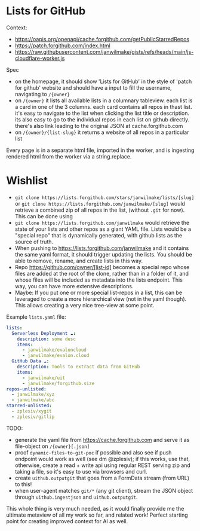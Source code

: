 # Lists for GitHub

Context:

- https://oapis.org/openapi/cache.forgithub.com/getPublicStarredRepos
- https://patch.forgithub.com/index.html
- https://raw.githubusercontent.com/janwilmake/gists/refs/heads/main/js-cloudflare-worker.js

Spec

- on the homepage, it should show 'Lists for GitHub' in the style of 'patch for github' website and should have a input to fill the username, navigating to `/{owner}`
- on `/{owner}` it lists all available lists in a columnary tableview. each list is a card in one of the 3 columns. each card contains all repos in thast list. it's easy to navigate to the list when clicking the list title or description. its also easy to go to the individual repos in each list on github directly. there's also link leading to the original JSON at cache.forgithub.com
- on `/{owner}/{list-slug}` it returns a website of all repos in a particular list

Every page is in a separate html file, imported in the worker, and is ingesting rendered html from the worker via a string.replace.

# Wishlist

- `git clone https://lists.forgithub.com/stars/janwilmake/lists/[slug]` or `git clone https://lists.forgithub.com/janwilmake/[slug]` would retrieve a combined zip of all repos in the list, (without `.git` for now). This can be done using
- `git clone https://lists.forgithub.com/janwilmake` would retrieve the state of your lists and other repos as a giant YAML file. Lists would be a "special repo" that is dynamically generated, with github lists as the source of truth.
- When pushing to https://lists.forgithub.com/janwilmake and it contains the same yaml format, it should trigger updating the lists. You should be able to remove, rename, and create lists in this way.
- Repo https://github.com/owner/[list-id] becomes a special repo whose files are added at the root of the clone, rather than in a folder of it, and whose files will be included as metadata into the lists endpoint. This way, you can have more extensive descriptions.
- Maybe: If you put one or more special list-repos in a list, this can be leveraged to create a more hierarchical view (not in the yaml though). This allows creating a very nice tree-view at some point.

Example `lists.yaml` file:

```yaml
lists:
  Serverless Deployment ☁️:
    description: some desc
    items:
      - janwilmake/evaloncloud
      - janwilmake/evalon.cloud
  GitHub Data ☁️:
    description: Tools to extract data from GitHub
    items:
      - janwilmake/uit
      - janwilmake/forgithub.size
repos-unlisted:
  - janwilmake/xyz
  - janwilmake/abc
starred-unlisted:
  - zplesiv/xygit
  - zplesiv/gitlip
```

TODO:

- generate the yaml file from https://cache.forgithub.com and serve it as file-object on `/{owner}[.json]`
- proof `dynamic-files-to-git-poc` if possible and also see if push endpoint would work as well (see dm @zplesiv); if this works, use that, otherwise, create a read + write api using regular REST serving zip and taking a file, so it's easy to use via browsers and curl.
- create `uithub.outputgit` that goes from a FormData stream (from URL) to this!
- when user-agent matches `git/*` (any git client), stream the JSON object through `uithub.ingestjson` and `uithub.outputgit`.

This whole thing is very much needed, as it would finally provide me the ultimate metaview of all my work so far, and related work! Perfect starting point for creating improved context for AI as well.
